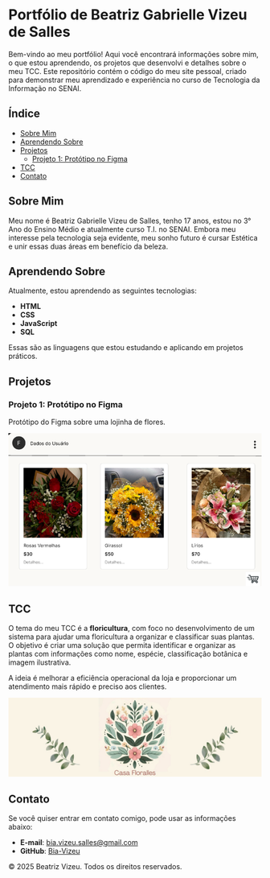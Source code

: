 # Portfólio de Beatriz Gabrielle Vizeu de Salles

Bem-vindo ao meu portfólio! Aqui você encontrará informações sobre mim, o que estou aprendendo, os projetos que desenvolvi e detalhes sobre o meu TCC. Este repositório contém o código do meu site pessoal, criado para demonstrar meu aprendizado e experiência no curso de Tecnologia da Informação no SENAI.

## Índice

- [Sobre Mim](#sobre-mim)
- [Aprendendo Sobre](#aprendendo-sobre)
- [Projetos](#projetos)
  - [Projeto 1: Protótipo no Figma](#projeto-1-protótipo-figma)
- [TCC](#tcc)
- [Contato](#contato)

## Sobre Mim

Meu nome é Beatriz Gabrielle Vizeu de Salles, tenho 17 anos, estou no 3° Ano do Ensino Médio e atualmente curso T.I. no SENAI. Embora meu interesse pela tecnologia seja evidente, meu sonho futuro é cursar Estética e unir essas duas áreas em benefício da beleza.

## Aprendendo Sobre

Atualmente, estou aprendendo as seguintes tecnologias:

- **HTML**
- **CSS**
- **JavaScript**
- **SQL**

Essas são as linguagens que estou estudando e aplicando em projetos práticos.

## Projetos

### Projeto 1: Protótipo no Figma

Protótipo do Figma sobre uma lojinha de flores.

![Tela do Figma](imagefig.png)


## TCC

O tema do meu TCC é a **floricultura**, com foco no desenvolvimento de um sistema para ajudar uma floricultura a organizar e classificar suas plantas. O objetivo é criar uma solução que permita identificar e organizar as plantas com informações como nome, espécie, classificação botânica e imagem ilustrativa.

A ideia é melhorar a eficiência operacional da loja e proporcionar um atendimento mais rápido e preciso aos clientes.

![TCC](image3.png)

## Contato

Se você quiser entrar em contato comigo, pode usar as informações abaixo:

- **E-mail**: [bia.vizeu.salles@gmail.com](mailto:bia.vizeu.salles@gmail.com)
- **GitHub**: [Bia-Vizeu](https://github.com/Bia-Vizeu)

© 2025 Beatriz Vizeu. Todos os direitos reservados.
